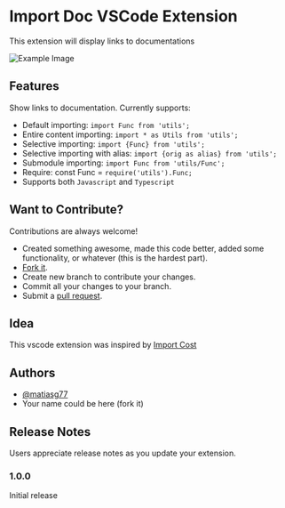 # Import Doc VSCode Extension

This extension will display links to documentations

![Example Image](https://res.cloudinary.com/blahbox/image/upload/v1627074774/importDoc/importDoc.gif)

## Features

Show links to documentation. Currently supports:

- Default importing: `import Func from 'utils';`
- Entire content importing: `import * as Utils from 'utils';`
- Selective importing: `import {Func} from 'utils';`
- Selective importing with alias: `import {orig as alias} from 'utils';`
- Submodule importing: `import Func from 'utils/Func';`
- Require: const Func = `require('utils').Func;`
- Supports both `Javascript` and `Typescript`

## Want to Contribute?

Contributions are always welcome!

- Created something awesome, made this code better, added some functionality, or whatever (this is the hardest part).
- [Fork it](http://help.github.com/forking/).
- Create new branch to contribute your changes.
- Commit all your changes to your branch.
- Submit a [pull request](http://help.github.com/pull-requests/).

## Idea

This vscode extension was inspired by [Import Cost](https://github.com/wix/import-cost)
  
## Authors

- [@matiasg77](https://github.com/matiasg77)
- Your name could be here (fork it)

## Release Notes

Users appreciate release notes as you update your extension.

### 1.0.0

Initial release 

